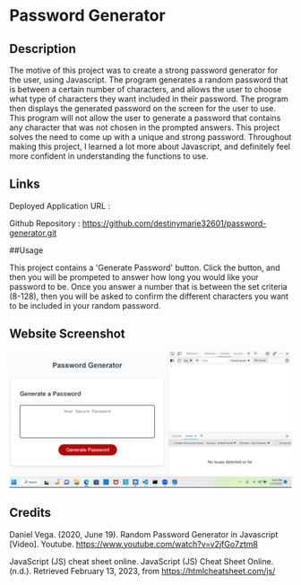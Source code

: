 # Password Generator
## Description

The motive of this project was to create a strong password generator for the user, using Javascript. The program generates a random password that is between a certain number of characters, and allows the user to choose what type of characters they want included in their password. The program then displays the generated password on the screen for the user to use. This program will not allow the user to generate a password that contains any character that was not chosen in the prompted answers. This project solves the need to come up with a unique and strong password. Throughout making this project, I learned a lot more about Javascript, and definitely feel more confident in understanding the functions to use.

## Links

Deployed Application URL : 

Github Repository : https://github.com/destinymarie32601/password-generator.git

##Usage

This project contains a 'Generate Password' button. Click the button, and then you will be prompeted to answer how long you would like your password to be. Once you answer a number that is between the set criteria (8-128), then you will be asked to confirm the different characters you want to be included in your random password. 

## Website Screenshot

![Alt text](Assets/imageScreenshot/Screenshot%20(3).png)

## Credits

 Daniel Vega. (2020, June 19). Random Password Generator in Javascript [Video]. Youtube. https://www.youtube.com/watch?v=v2jfGo7ztm8 

 JavaScript (JS) cheat sheet online. JavaScript (JS) Cheat Sheet Online. (n.d.). Retrieved February 13, 2023, from https://htmlcheatsheet.com/js/ 


